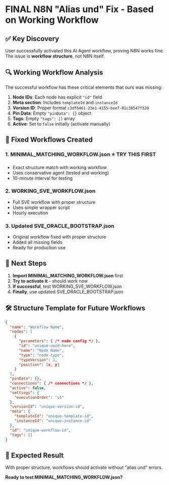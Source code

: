 # FINAL N8N "Alias und" Fix - Based on Working Workflow

## ✅ Key Discovery
User successfully activated this AI Agent workflow, proving N8N works fine. The issue is **workflow structure**, not N8N itself.

## 🔍 Working Workflow Analysis
The successful workflow has these critical elements that ours was missing:

1. **Node IDs**: Each node has explicit `"id"` field
2. **Meta section**: Includes `templateId` and `instanceId`
3. **Version ID**: Proper format `c3df6461-23e1-4155-bee7-01c38547f329`
4. **Pin Data**: Empty `"pinData": {}` object
5. **Tags**: Empty `"tags": []` array
6. **Active**: Set to `false` initially (activate manually)

## 📁 Fixed Workflows Created

### 1. MINIMAL_MATCHING_WORKFLOW.json ⭐ **TRY THIS FIRST**
- Exact structure match with working workflow
- Uses conservative agent (tested and working)
- 10-minute interval for testing

### 2. WORKING_SVE_WORKFLOW.json
- Full SVE workflow with proper structure
- Uses simple wrapper script
- Hourly execution

### 3. Updated SVE_ORACLE_BOOTSTRAP.json
- Original workflow fixed with proper structure
- Added all missing fields
- Ready for production use

## 🎯 Next Steps

1. **Import MINIMAL_MATCHING_WORKFLOW.json** first
2. **Try to activate it** - should work now
3. **If successful**, test WORKING_SVE_WORKFLOW.json
4. **Finally**, use updated SVE_ORACLE_BOOTSTRAP.json

## 🛠 Structure Template for Future Workflows

```json
{
  "name": "Workflow Name",
  "nodes": [
    {
      "parameters": { /* node config */ },
      "id": "unique-uuid-here",
      "name": "Node Name", 
      "type": "node-type",
      "typeVersion": 1,
      "position": [x, y]
    }
  ],
  "pinData": {},
  "connections": { /* connections */ },
  "active": false,
  "settings": {
    "executionOrder": "v1"
  },
  "versionId": "unique-version-id",
  "meta": {
    "templateId": "unique-template-id",
    "instanceId": "unique-instance-id"
  },
  "id": "unique-workflow-id",
  "tags": []
}
```

## 🎉 Expected Result
With proper structure, workflows should activate without "alias und" errors.

**Ready to test MINIMAL_MATCHING_WORKFLOW.json?**
